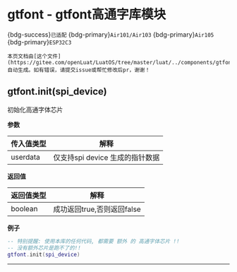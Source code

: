 # gtfont - gtfont高通字库模块

{bdg-success}`已适配` {bdg-primary}`Air101/Air103` {bdg-primary}`Air105` {bdg-primary}`ESP32C3`

```{note}
本页文档由[这个文件](https://gitee.com/openLuat/LuatOS/tree/master/luat/../components/gtfont/luat_lib_gtfont.c)自动生成。如有错误，请提交issue或帮忙修改后pr，谢谢！
```


## gtfont.init(spi_device)

初始化高通字体芯片

**参数**

|传入值类型|解释|
|-|-|
|userdata|仅支持spi device 生成的指针数据|

**返回值**

|返回值类型|解释|
|-|-|
|boolean|成功返回true,否则返回false|

**例子**

```lua
-- 特别提醒: 使用本库的任何代码, 都需要 额外 的 高通字体芯片 !!
-- 没有额外芯片是跑不了的!!
gtfont.init(spi_device)

```

---


